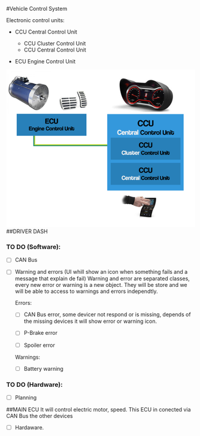 #Vehicle Control System

Electronic control units:

- CCU Central Control Unit
	- CCU Cluster Control Unit
	- CCU Central Control Unit

- ECU Engine Control Unit

![Alt text](VCS_WiringDiagram.png?raw=true "Optional Title")
##DRIVER DASH

### TO DO (Software):

- [ ] CAN Bus 

- [ ] Warning and errors (UI whill show an icon when something fails and a message that explain de fail)
	Warning and error are separated classes, every new error or warning is a new object. They will be store and we will be able to access to warnings and errors independtly.

	Errors:
	- [ ] CAN Bus error, some devicer not respond or is missing, depends of the missing devices it will show error or warning icon.
	- [ ] P-Brake  error
	- [ ] Spoiler error


	Warnings:
	- [ ] Battery warning

### TO DO (Hardware):

- [ ] Planning


##MAIN ECU
It will control electric motor, speed. This ECU in conected via CAN Bus the other devices

- [ ]  Hardaware. 
